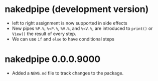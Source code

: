 # nakedpipe (development version)

* left to right assignment is now supported in side effects
* New pipes `%P.%`, `%<P.%`, `%V.%`,  and `%<V.%`, are introduced to `print()` or
`View()` the result of every step.
* We can use `if` and `else` to have conditional steps

# nakedpipe 0.0.0.9000

* Added a `NEWS.md` file to track changes to the package.

